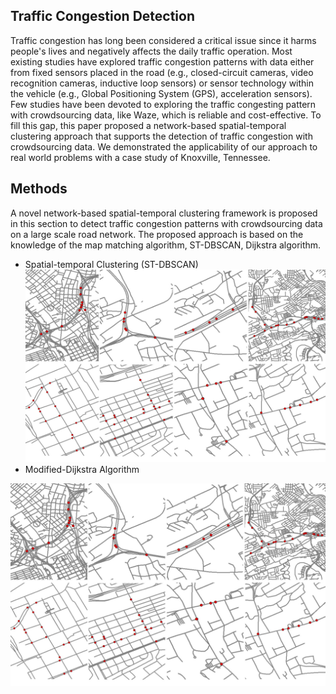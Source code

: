## Traffic Congestion Detection
Traffic congestion has long been considered a critical issue since it harms people's lives and negatively affects the daily traffic operation. Most existing studies have explored traffic congestion patterns with data either from fixed sensors placed in the road (e.g., closed-circuit cameras, video recognition cameras, inductive loop sensors) or sensor technology within the vehicle (e.g., Global Positioning System (GPS), acceleration sensors). Few studies have been devoted to exploring the traffic congesting pattern with crowdsourcing data, like Waze, which is reliable and cost-effective. To fill this gap, this paper proposed a network-based spatial-temporal clustering approach that supports the detection of traffic congestion with crowdsourcing data. We demonstrated the applicability of our approach to real world problems with a case study of Knoxville, Tennessee.

## Methods
A novel network-based spatial-temporal clustering framework is proposed in this section to detect traffic congestion patterns with crowdsourcing data on a large scale road network. The proposed approach is based on the knowledge of the map matching algorithm, ST-DBSCAN, Dijkstra algorithm.

- Spatial-temporal Clustering (ST-DBSCAN)
![ST-DBSCAN](ITS1.jpg " Sample clusters both for highway (top) and local street (bottom)")
- Modified-Dijkstra Algorithm



![Sample Clusters](ITS1.jpg " Sample clusters both for highway (top) and local street (bottom)")
